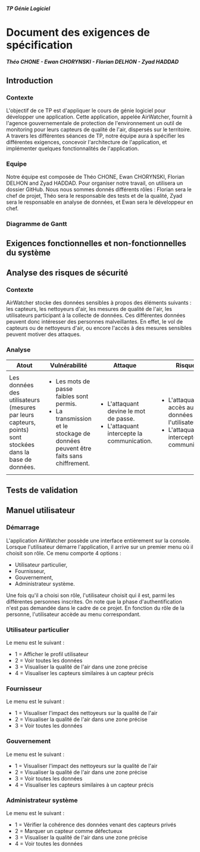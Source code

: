 ##### TP Génie Logiciel

# Document des exigences de spécification
##### Théo CHONE - Ewan CHORYNSKI - Florian DELHON - Zyad HADDAD

## Introduction

### Contexte
L'objectif de ce TP est d'appliquer le cours de génie logiciel pour développer une application. Cette application, appelée AirWatcher, fournit à l'agence gouvernementale de protection de l'environnement un outil de monitoring pour leurs capteurs de qualité de l'air, dispersés sur le territoire. A travers les différentes séances de TP, notre équipe aura à spécifier les différentes exigences, concevoir l'architecture de l'application, et implémenter quelques fonctionnalités de l'application.

### Equipe
Notre équipe est composée de Théo CHONE, Ewan CHORYNSKI, Florian DELHON and Zyad HADDAD. Pour organiser notre travail, on utilisera un dossier GitHub. Nous nous sommes donnés différents rôles : Florian sera le chef de projet, Théo sera le responsable des tests et de la qualité, Zyad sera le responsable en analyse de données, et Ewan sera le développeur en chef.

### Diagramme de Gantt

## Exigences fonctionnelles et non-fonctionnelles du système

## Analyse des risques de sécurité

### Contexte
AirWatcher stocke des données sensibles à propos des éléments suivants : les capteurs, les nettoyeurs d'air, les mesures de qualité de l'air, les utilisateurs participant à la collecte de données. Ces différentes données peuvent donc intéresser des personnes malveillantes. En effet, le vol de capteurs ou de nettoyeurs d'air, ou encore l'accès à des mesures sensibles peuvent motiver des attaques.

### Analyse
<table>
    <thead>
    <tr>
        <th>Atout</th>
        <th>Vulnérabilité</th>
        <th>Attaque</th>
        <th>Risque</th>
        <th>Contre-mesure</th>
    </tr>
    </thead>
    <tbody>
        <tr>
            <td>Les données des utilisateurs (mesures par leurs capteurs, points) sont stockées dans la base de données.
            </td>
            <td>
                <ul>
                    <li>Les mots de passe faibles sont permis.</li>
                    <li>La transmission et le stockage de données peuvent être faits sans chiffrement.</li>
                </ul>
            </td>
            <td>
                <ul>
                    <li>L'attaquant devine le mot de passe.
                    </li>
                    <li>L'attaquant intercepte la communication.
                    </li>
                </ul>
            </td>
            <td>
                <ul>
                    <li>L'attaquant a accès aux données de l'utilisateur. 
                    </li>
                    <li>L'attaquant intercepte la communication.
                    </li>
                </ul>
            </td>
            <td>
                <ul>
                    <li>Les mots de passe, et leur robustesse, sont vérifiés.
                    </li>
                    <li>La transmission et le stockage sont chiffrés.
                    </li>
                </ul>
            </td>
        </tr>  
    </tbody>
</table>

## Tests de validation

## Manuel utilisateur

### Démarrage
L'application AirWatcher possède une interface entièrement sur la console. Lorsque l'utilisateur démarre l'application, il arrive sur un premier menu où il choisit son rôle. Ce menu comporte 4 options :
- Utilisateur particulier,
- Fournisseur,
- Gouvernement,
- Administrateur système.

Une fois qu'il a choisi son rôle, l'utilisateur choisit qui il est, parmi les différentes personnes inscrites. On note que la phase d'authentification n'est pas demandée dans le cadre de ce projet. En fonction du rôle de la personne, l'utilisateur accède au menu correspondant.

### Utilisateur particulier
Le menu est le suivant :
- 1 = Afficher le profil utilisateur
- 2 = Voir toutes les données
- 3 = Visualiser la qualité de l'air dans une zone précise
- 4 = Visualiser les capteurs similaires à un capteur précis

### Fournisseur
Le menu est le suivant :
- 1 = Visualiser l'impact des nettoyeurs sur la qualité de l'air
- 2 = Visualiser la qualité de l'air dans une zone précise
- 3 = Voir toutes les données

### Gouvernement
Le menu est le suivant :
- 1 = Visualiser l'impact des nettoyeurs sur la qualité de l'air
- 2 = Visualiser la qualité de l'air dans une zone précise
- 3 = Voir toutes les données
- 4 = Visualiser les capteurs similaires à un capteur précis

### Administrateur système
Le menu est le suivant :
- 1 = Vérifier la cohérence des données venant des capteurs privés
- 2 = Marquer un capteur comme défectueux
- 3 = Visualiser la qualité de l'air dans une zone précise
- 4 = Voir toutes les données
